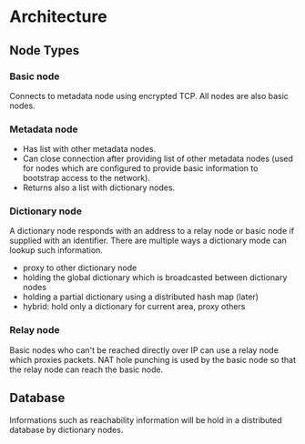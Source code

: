 Architecture
============

Node Types
----------

### Basic node
Connects to metadata node using encrypted TCP.
All nodes are also basic nodes.

### Metadata node
- Has list with other metadata nodes.
- Can close connection after providing list of other metadata nodes
  (used for nodes which are configured to provide basic information to bootstrap
  access to the network).
- Returns also a list with dictionary nodes.

### Dictionary node
A dictionary node responds with an address to a relay node or basic node
if supplied with an identifier.
There are multiple ways a dictionary mode can lookup such information.

- proxy to other dictionary node
- holding the global dictionary which is broadcasted between dictionary nodes
- holding a partial dictionary using a distributed hash map (later)
- hybrid: hold only a dictionary for current area, proxy others

### Relay node
Basic nodes who can't be reached directly over IP can use a relay node which
proxies packets.
NAT hole punching is used by the basic node so that the relay node can reach
the basic node.

Database
--------

Informations such as reachability information will be hold in a distributed
database by dictionary nodes.
